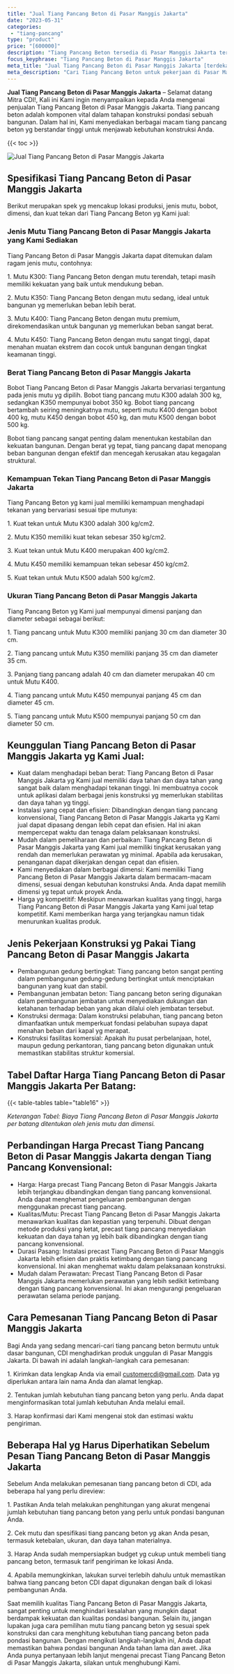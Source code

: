 ```yaml
---
title: "Jual Tiang Pancang Beton di Pasar Manggis Jakarta"
date: "2023-05-31"
categories:
 - "tiang-pancang"
type: "product"
price: "[600000]"
description: "Tiang Pancang Beton tersedia di Pasar Manggis Jakarta terdekat. Tiang Pancang Beton ini sering diaplikasaikan dalam proyek konstruksi sebagai bor pile yang kokoh dan tahan lama. Hubungi kami untuk mendapatkan lebih lanjut."
focus_keyphrase: "Tiang Pancang Beton di Pasar Manggis Jakarta"
meta_title: "Jual Tiang Pancang Beton di Pasar Manggis Jakarta [terdekat] - CDI"
meta_description: "Cari Tiang Pancang Beton untuk pekerjaan di Pasar Manggis Jakarta? Kami memiliki Tiang Pancang Beton yang berkualitas untuk pembangunan. Dapatkan penawaran terbaik sekarang."
---
```


**Jual Tiang Pancang Beton di Pasar Manggis Jakarta** – Selamat datang Mitra CDI!, Kali ini Kami ingin menyampaikan kepada Anda mengenai penjualan Tiang Pancang Beton di Pasar Manggis Jakarta. Tiang pancang beton adalah komponen vital dalam tahapan konstruksi pondasi sebuah bangunan. Dalam hal ini, Kami menyediakan berbagai macam tiang pancang beton yg berstandar tinggi untuk menjawab kebutuhan konstruksi Anda.

{{< toc >}}

![Jual Tiang Pancang Beton di Pasar Manggis Jakarta](/images/tiang-pancang/tiang-pancang-18.jpg)

## Spesifikasi Tiang Pancang Beton di Pasar Manggis Jakarta

Berikut merupakan spek yg mencakup lokasi produksi, jenis mutu, bobot, dimensi, dan kuat tekan dari Tiang Pancang Beton yg Kami jual:

### Jenis Mutu Tiang Pancang Beton di Pasar Manggis Jakarta yang Kami Sediakan

Tiang Pancang Beton di Pasar Manggis Jakarta dapat ditemukan dalam ragam jenis mutu, contohnya:

1\. Mutu K300: Tiang Pancang Beton dengan mutu terendah, tetapi masih memiliki kekuatan yang baik untuk mendukung beban.

2\. Mutu K350: Tiang Pancang Beton dengan mutu sedang, ideal untuk bangunan yg memerlukan beban lebih berat.

3\. Mutu K400: Tiang Pancang Beton dengan mutu premium, direkomendasikan untuk bangunan yg memerlukan beban sangat berat.

4\. Mutu K450: Tiang Pancang Beton dengan mutu sangat tinggi, dapat menahan muatan ekstrem dan cocok untuk bangunan dengan tingkat keamanan tinggi.

### Berat Tiang Pancang Beton di Pasar Manggis Jakarta

Bobot Tiang Pancang Beton di Pasar Manggis Jakarta bervariasi tergantung pada jenis mutu yg dipilih. Bobot tiang pancang mutu K300 adalah 300 kg, sedangkan K350 mempunyai bobot 350 kg. Bobot tiang pancang bertambah seiring meningkatnya mutu, seperti mutu K400 dengan bobot 400 kg, mutu K450 dengan bobot 450 kg, dan mutu K500 dengan bobot 500 kg.

Bobot tiang pancang sangat penting dalam menentukan kestabilan dan kekuatan bangunan. Dengan berat yg tepat, tiang pancang dapat menopang beban bangunan dengan efektif dan mencegah kerusakan atau kegagalan struktural.

### Kemampuan Tekan Tiang Pancang Beton di Pasar Manggis Jakarta

Tiang Pancang Beton yg kami jual memiliki kemampuan menghadapi tekanan yang bervariasi sesuai tipe mutunya:

1\. Kuat tekan untuk Mutu K300 adalah 300 kg/cm2.

2\. Mutu K350 memiliki kuat tekan sebesar 350 kg/cm2.

3\. Kuat tekan untuk Mutu K400 merupakan 400 kg/cm2.

4\. Mutu K450 memiliki kemampuan tekan sebesar 450 kg/cm2.

5\. Kuat tekan untuk Mutu K500 adalah 500 kg/cm2.

### Ukuran Tiang Pancang Beton di Pasar Manggis Jakarta

Tiang Pancang Beton yg Kami jual mempunyai dimensi panjang dan diameter sebagai sebagai berikut:

1\. Tiang pancang untuk Mutu K300 memiliki panjang 30 cm dan diameter 30 cm.

2\. Tiang pancang untuk Mutu K350 memiliki panjang 35 cm dan diameter 35 cm.

3\. Panjang tiang pancang adalah 40 cm dan diameter merupakan 40 cm untuk Mutu K400.

4\. Tiang pancang untuk Mutu K450 mempunyai panjang 45 cm dan diameter 45 cm.

5\. Tiang pancang untuk Mutu K500 mempunyai panjang 50 cm dan diameter 50 cm.

## Keunggulan Tiang Pancang Beton di Pasar Manggis Jakarta yg Kami Jual:

*   Kuat dalam menghadapi beban berat: Tiang Pancang Beton di Pasar Manggis Jakarta yg Kami jual memiliki daya tahan dan daya tahan yang sangat baik dalam menghadapi tekanan tinggi. Ini membuatnya cocok untuk aplikasi dalam berbagai jenis konstruksi yg memerlukan stabilitas dan daya tahan yg tinggi.
*   Instalasi yang cepat dan efisien: Dibandingkan dengan tiang pancang konvensional, Tiang Pancang Beton di Pasar Manggis Jakarta yg Kami jual dapat dipasang dengan lebih cepat dan efisien. Hal ini akan mempercepat waktu dan tenaga dalam pelaksanaan konstruksi.
*   Mudah dalam pemeliharaan dan perbaikan: Tiang Pancang Beton di Pasar Manggis Jakarta yang Kami jual memiliki tingkat kerusakan yang rendah dan memerlukan perawatan yg minimal. Apabila ada kerusakan, penanganan dapat dikerjakan dengan cepat dan efisien.
*   Kami menyediakan dalam berbagai dimensi: Kami memiliki Tiang Pancang Beton di Pasar Manggis Jakarta dalam bermacam-macam dimensi, sesuai dengan kebutuhan konstruksi Anda. Anda dapat memilih dimensi yg tepat untuk proyek Anda.
*   Harga yg kompetitif: Meskipun menawarkan kualitas yang tinggi, harga Tiang Pancang Beton di Pasar Manggis Jakarta yang Kami jual tetap kompetitif. Kami memberikan harga yang terjangkau namun tidak menurunkan kualitas produk.

## Jenis Pekerjaan Konstruksi yg Pakai Tiang Pancang Beton di Pasar Manggis Jakarta

*   Pembangunan gedung bertingkat: Tiang pancang beton sangat penting dalam pembangunan gedung-gedung bertingkat untuk menciptakan bangunan yang kuat dan stabil.
*   Pembangunan jembatan beton: Tiang pancang beton sering digunakan dalam pembangunan jembatan untuk menyediakan dukungan dan ketahanan terhadap beban yang akan dilalui oleh jembatan tersebut.
*   Konstruksi dermaga: Dalam konstruksi pelabuhan, tiang pancang beton dimanfaatkan untuk memperkuat fondasi pelabuhan supaya dapat menahan beban dari kapal yg merapat.
*   Konstruksi fasilitas komersial: Apakah itu pusat perbelanjaan, hotel, maupun gedung perkantoran, tiang pancang beton digunakan untuk memastikan stabilitas struktur komersial.

## Tabel Daftar Harga Tiang Pancang Beton di Pasar Manggis Jakarta Per Batang:

{{< table-tables table="table16" >}}

_Keterangan Tabel: Biaya Tiang Pancang Beton di Pasar Manggis Jakarta per batang ditentukan oleh jenis mutu dan dimensi._

## Perbandingan Harga Precast Tiang Pancang Beton di Pasar Manggis Jakarta dengan Tiang Pancang Konvensional:

*   Harga: Harga precast Tiang Pancang Beton di Pasar Manggis Jakarta lebih terjangkau dibandingkan dengan tiang pancang konvensional. Anda dapat menghemat pengeluaran pembangunan dengan menggunakan precast tiang pancang.
*   Kualitas/Mutu: Precast Tiang Pancang Beton di Pasar Manggis Jakarta menawarkan kualitas dan kepastian yang terpenuhi. Dibuat dengan metode produksi yang ketat, precast tiang pancang menyediakan kekuatan dan daya tahan yg lebih baik dibandingkan dengan tiang pancang konvensional.
*   Durasi Pasang: Instalasi precast Tiang Pancang Beton di Pasar Manggis Jakarta lebih efisien dan praktis ketimbang dengan tiang pancang konvensional. Ini akan menghemat waktu dalam pelaksanaan konstruksi.
*   Mudah dalam Perawatan: Precast Tiang Pancang Beton di Pasar Manggis Jakarta memerlukan perawatan yang lebih sedikit ketimbang dengan tiang pancang konvensional. Ini akan mengurangi pengeluaran perawatan selama periode panjang.

## Cara Pemesanan Tiang Pancang Beton di Pasar Manggis Jakarta

Bagi Anda yang sedang mencari-cari tiang pancang beton bermutu untuk dasar bangunan, CDI menghadirkan produk unggulan di Pasar Manggis Jakarta. Di bawah ini adalah langkah-langkah cara pemesanan:

1\.  Kirimkan data lengkap Anda via email customercdi@gmail.com. Data yg diperlukan antara lain nama Anda dan alamat lengkap.

2\.  Tentukan jumlah kebutuhan tiang pancang beton yang perlu. Anda dapat menginformasikan total jumlah kebutuhan Anda melalui email.

3\.  Harap konfirmasi dari Kami mengenai stok dan estimasi waktu pengiriman.

## Beberapa Hal yg Harus Diperhatikan Sebelum Pesan Tiang Pancang Beton di Pasar Manggis Jakarta

Sebelum Anda melakukan pemesanan tiang pancang beton di CDI, ada beberapa hal yang perlu direview:

1\.  Pastikan Anda telah melakukan penghitungan yang akurat mengenai jumlah kebutuhan tiang pancang beton yang perlu untuk pondasi bangunan Anda.

2\.  Cek mutu dan spesifikasi tiang pancang beton yg akan Anda pesan, termasuk ketebalan, ukuran, dan daya tahan materialnya.

3\.  Harap Anda sudah mempersiapkan budget yg cukup untuk membeli tiang pancang beton, termasuk tarif pengiriman ke lokasi Anda.

4\.  Apabila memungkinkan, lakukan survei terlebih dahulu untuk memastikan bahwa tiang pancang beton CDI dapat digunakan dengan baik di lokasi pembangunan Anda.

Saat memilih kualitas Tiang Pancang Beton di Pasar Manggis Jakarta, sangat penting untuk menghindari kesalahan yang mungkin dapat berdampak kekuatan dan kualitas pondasi bangunan. Selain itu, jangan lupakan juga cara pemilihan mutu tiang pancang beton yg sesuai spek konstruksi dan cara menghitung kebutuhan tiang pancang beton pada pondasi bangunan. Dengan mengikuti langkah-langkah ini, Anda dapat memastikan bahwa pondasi bangunan Anda tahan lama dan awet. Jika Anda punya pertanyaan lebih lanjut mengenai precast Tiang Pancang Beton di Pasar Manggis Jakarta, silakan untuk menghubungi Kami.